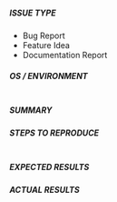 <!--- Verify first that your issue/request is not already reported in GitHub -->

##### ISSUE TYPE
<!--- Pick one item below and delete the rest: -->
 - Bug Report
 - Feature Idea
 - Documentation Report

##### OS / ENVIRONMENT
<!--- Describe OS and Environment -->

<!--- May be paste output from `make env-info` between the quotes below -->
```

```

##### SUMMARY
<!--- Explain the problem briefly -->

##### STEPS TO REPRODUCE
<!---
For bugs, show exactly how to reproduce the problem.
For new features, show how the feature would be used.
-->

<!--- Paste any example commands between quotes below -->
```

```

##### EXPECTED RESULTS
<!--- What did you expect to happen when running the steps above? -->

##### ACTUAL RESULTS
<!--- What actually happened? -->
